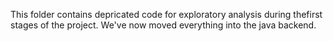 This folder contains depricated code for exploratory analysis during thefirst stages of the project. We've now moved everything into the java backend.